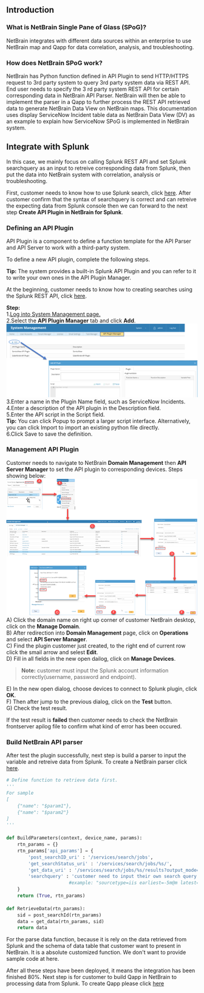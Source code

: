 
## Introduction
### What is NetBrain Single Pane of Glass (SPoG)?
NetBrain integrates with different data sources within an enterprise to use NetBrain map and Qapp for
data correlation, analysis, and troubleshooting.

### How does NetBrain SPoG work?
NetBrain has Python function defined in API Plugin to send HTTP/HTTPS request to 3rd party system to
query 3rd party system data via REST API. End user needs to specify the 3
rd party system REST API for 
certain corresponding data in NetBrain API Parser. NetBrain will then be able to implement the parser in
a Qapp to further process the REST API retrieved data to generate NetBrain Data View on NetBrain
maps.
This documentation uses display ServiceNow Incident table data as NetBrain Data View (DV) as an
example to explain how ServiceNow SPoG is implemented in NetBrain system.


## Integrate with Splunk
In this case, we mainly focus on  calling Splunk REST API and set Splunk searchquery as an input to retreive corresponding data from Splunk, then put the data into NetBrain system with correlation, analysis or troubleshooting. 

First, customer needs to know how to use Splunk search, click [here](https://docs.splunk.com/Documentation/Splunk/7.2.5/Search/GetstartedwithSearch).
After customer confirm that the syntax of searchquery is correct and can retreive the expecting data from Splunk console then we can forward to the next step **Create API Plugin in NetBrain for Splunk**.

### Defining an API Plugin
API Plugin is a component to define a function template for the API Parser and API Server to work with a third-party system.<br>

To define a new API plugin, complete the following steps.<br>

**Tip:** The system provides a built-in Splunk API Plugin and you can refer to it to write your own ones in the API Plugin Manager.

At the beginning, customer needs to know how to creating searches using the Splunk REST API, click [here](https://docs.splunk.com/Documentation/Splunk/7.2.5/RESTTUT/RESTsearches). 

**Step:**<br>
1.[Log into System Management page.](https://www.netbraintech.com/docs/ie71/help/logging-in-system-admin-page.htm)<br>
2.Select the **API Plugin Manager** tab and click **Add**. <br>
<img src="images\add_plugin_manager.png" /><br>
3.Enter a name in the Plugin Name field, such as ServiceNow Incidents.<br>
4.Enter a description of the API plugin in the Description field.<br>
5.Enter the API script in the Script field. <br>
**Tip:** You can click Popup to prompt a larger script interface. Alternatively, you can click Import to import an existing python file directly.<br>
6.Click Save to save the definition.

### Management API Plugin
Customer needs to navigate to NetBrain **Domain Management** then **API Server Manager** to set the API plugin to corresponding devices. Steps showing below:
<img src="images\api_manage_step.png" /><br>
A) Click the domain name on right up corner of customer NetBrain desktop, click on the **Manage Domain**.<br>
B) After redirection into **Domain Management** page, click on **Operations** and select **API Server Manager**.<br>
C) Find the plugin customer just created, to the right end of current row click the smail arrow and selest **Edit**.<br>
D) Fill in all fields in the new open dailog, click on **Manage Devices**.<br>
> **Note:** customer must input the Splunk account information correctly(username, password and endpoint).<br>

E) In the new open dialog, choose devices to connect to Splunk plugin, click **OK**.<br>
F) Then after jump to the previous dialog, click on the **Test** button. <br>
G) Check the test result.<br>

If the test result is **failed** then customer needs to check the NetBrain frontserver apilog file to confirm what kind of error has been occured.

### Build NetBrain API parser
After test the plugin successfully, next step is build a parser to input the variable and retreive data from Splunk.
To create a NetBrain parser click [here](https://www.netbraintech.com/ftp/IE71/OnlineHelp/creating-an-api-parser.htm).



```python
# Define function to retrieve data first.
'''
For sample
[
    {"name": "$param1"},
    {"name": "$param2"}
]
'''

def BuildParameters(context, device_name, params):
    rtn_params = {}
    rtn_params['api_params'] = {
        'post_searchID_uri' : '/services/search/jobs',
        'get_searchStatus_uri' : '/services/search/jobs/%s/',
        'get_data_uri' : '/services/search/jobs/%s/results?output_mode=json&count=0',
        'searchquery' : 'customer need to input their own search query at here'
                       #example: "sourcetype=iis earliest=-5m@m latest=now() | timechart span=5m count as Number by c_ip"
    }
    return (True, rtn_params)
	
def RetrieveData(rtn_params):
    sid = post_searchId(rtn_params)
    data = get_data(rtn_params, sid)
    return data
```

For the parse data function, because it is rely on the data retrieved from Splunk and the schema of data table that customer want to present in NetBrain. It is a absolute customized function. We don't want to provide sample code at here.

After all these steps have been deployed, it means the integration has been finished 80%. Next step is for customer to build Qapp in NetBrain to processing data from Splunk. To create Qapp please click [here](https://www.netbraintech.com/ftp/DE10/OnlineHelp/HTML.html?create_qapp.htm)


```python

```

